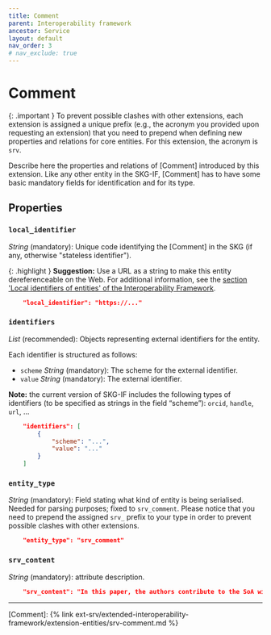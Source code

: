 ```yaml
---
title: Comment
parent: Interoperability framework
ancestor: Service
layout: default
nav_order: 3
# nav_exclude: true
---
```


# Comment

{: .important }
To prevent possible clashes with other extensions, each extension is assigned a unique prefix (e.g., the acronym you provided upon requesting an extension) that you need to prepend when defining new properties and relations for core entities. For this extension, the acronym is `srv`.

Describe here the properties and relations of [Comment] introduced by this extension.
Like any other entity in the SKG-IF, [Comment] has to have some basic mandatory fields for identification and for its type.


## Properties

### `local_identifier`
*String* (mandatory): Unique code identifying the [Comment] in the SKG (if any, otherwise "stateless identifier").

{: .highlight }
**Suggestion:** Use a URL as a string to make this entity dereferenceable on the Web. For additional information, see the [section 'Local identifiers of entities' of the Interoperability Framework](/interoperability-framework/#local-identifiers-of-entities).

```json
    "local_identifier": "https://..."
```

### `identifiers`
*List* (recommended): Objects representing external identifiers for the entity. 

Each identifier is structured as follows:
- `scheme` *String* (mandatory): The scheme for the external identifier.
- `value` *String* (mandatory): The external identifier.

**Note:** the current version of SKG-IF includes the following types of identifiers (to be specified as strings in the field “scheme”): `orcid`, `handle`, `url`, ...

```json
    "identifiers": [
        {
            "scheme": "...",
            "value": "..."
        }           
    ]
```

### `entity_type`
*String* (mandatory): Field stating what kind of entity is being serialised. Needed for parsing purposes; fixed to `srv_comment`. Please notice that you need to prepend the assigned `srv_` prefix to your type in order to prevent possible clashes with other extensions.

```json
    "entity_type": "srv_comment"
```

### `srv_content`
*String* (mandatory): attribute description.

```json
    "srv_content": "In this paper, the authors contribute to the SoA with A, B, and C."
```

----
[Comment]: {% link ext-srv/extended-interoperability-framework/extension-entities/srv-comment.md %}